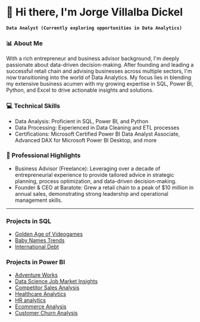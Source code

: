 # 👋 Hi there, I'm Jorge Villalba Dickel

**`Data Analyst (Currently exploring opportunities in Data Analytics)`**

### 📊 About Me
With a rich entrepreneur and business advisor background, I'm deeply passionate about data-driven decision-making. After founding and leading a successful retail chain and advising businesses across multiple sectors, I'm now transitioning into the world of Data Analytics. My focus lies in blending my extensive business acumen with my growing expertise in SQL, Power BI, Python, and Excel to drive actionable insights and solutions.

### 💻 Technical Skills
- Data Analysis: Proficient in SQL, Power BI, and Python
- Data Processing: Experienced in Data Cleaning and ETL processes
- Certifications: Microsoft Certified Power BI Data Analyst Associate, Advanced DAX for Microsoft Power BI Desktop, and more

### 🌟 Professional Highlights
- Business Advisor (Freelance): Leveraging over a decade of entrepreneurial experience to provide tailored advice in strategic planning, process optimization, and data-driven decision-making.
- Founder & CEO at Baratote: Grew a retail chain to a peak of $10 million in annual sales, demonstrating strong leadership and operational management skills.

---
### Projects in SQL
- [Golden Age of Videogames](https://github.com/jvillalbadickel/golden_age_videogames/blob/main/golden_age_videogames.sql)
- [Baby Names Trends](https://github.com/jvillalbadickel/babynames_trend/blob/main/baby_names.sql)
- [International Debt](https://github.com/jvillalbadickel/international_debt/blob/main/international_debt.sql)

### Projects in Power BI
- [Adventure Works](https://app.powerbi.com/view?r=eyJrIjoiMjhkYjE1ZDktZDJjYS00MzkzLWJmYzAtNjJhMjJhOGE0MmNiIiwidCI6IjMxMTEyZTNkLWFlNzMtNDE5OC1hYjI0LTRkNDg0MjllNThjMyIsImMiOjR9&pageName=ReportSection)
- [Data Science Job Market Insights](https://app.powerbi.com/view?r=eyJrIjoiNjJhYzdiOWYtNzdkNy00YzhiLWEwOWMtODY2YTk4NGY4ZjEwIiwidCI6IjMxMTEyZTNkLWFlNzMtNDE5OC1hYjI0LTRkNDg0MjllNThjMyIsImMiOjR9)
- [Competitor Sales Analysis](https://app.powerbi.com/view?r=eyJrIjoiMzJkMjgxZTktZmNjNC00NDEwLWI1YjUtMmIzYTcxMTgxYTQyIiwidCI6IjMxMTEyZTNkLWFlNzMtNDE5OC1hYjI0LTRkNDg0MjllNThjMyIsImMiOjR9)
- [Healthcare Analytics](https://app.powerbi.com/view?r=eyJrIjoiNmFlMjUxYTYtNzg5Ny00Y2M3LTkwZmUtZjg2ZTMxMDMyOTQ2IiwidCI6IjMxMTEyZTNkLWFlNzMtNDE5OC1hYjI0LTRkNDg0MjllNThjMyIsImMiOjR9)
- [HR analytics](https://app.powerbi.com/view?r=eyJrIjoiODFiOTFhMzctYzUyOS00NWE5LThmOTQtMzAzM2E3ZTU3MGFhIiwidCI6IjMxMTEyZTNkLWFlNzMtNDE5OC1hYjI0LTRkNDg0MjllNThjMyIsImMiOjR9&pageName=ReportSection)
- [Ecommerce Analysis](https://app.powerbi.com/view?r=eyJrIjoiZmQ3MzQ1ZjQtMThiYS00NTY3LTljZjgtNGJhYjI1NGNiYTQ5IiwidCI6IjMxMTEyZTNkLWFlNzMtNDE5OC1hYjI0LTRkNDg0MjllNThjMyIsImMiOjR9)
- [Customer Churn Analysis](https://app.powerbi.com/view?r=eyJrIjoiODBmNGQzZDUtMjQyMS00NTRlLWI0MmEtMDg4MWY3ODNiNTIzIiwidCI6IjMxMTEyZTNkLWFlNzMtNDE5OC1hYjI0LTRkNDg0MjllNThjMyIsImMiOjR9)


<!---
jvillalbadickel/jvillalbadickel is a ✨ special ✨ repository because its `README.md` (this file) appears on your GitHub profile.
You can click the Preview link to take a look at your changes.
--->
